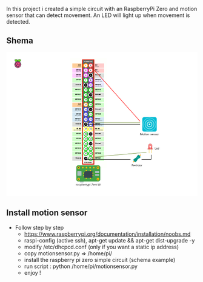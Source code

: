 In this project i created a simple circuit with an RaspberryPi Zero and motion sensor that can detect movement. An LED will light up when movement is detected.

## Shema
![](motionsensor-schema.png)

## Install motion sensor
- Follow step by step
    - https://www.raspberrypi.org/documentation/installation/noobs.md
    - raspi-config (active ssh), apt-get update && apt-get dist-upgrade -y
    - modify /etc/dhcpcd.conf (only if you want a static ip address)
    - copy motionsensor.py => /home/pi/
    - install the raspberry pi zero simple circuit (schema example)
    - run script : python /home/pi/motionsensor.py
    - enjoy !
